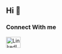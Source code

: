 ## Hi 👋
### Connect With me
<p align="left">
<a href="https://www.linkedin.com/in/kpvivek/" target="blank">
    <img align="center" src="https://raw.githubusercontent.com/rahuldkjain/github-profile-readme-generator/master/src/images/icons/Social/linked-in-alt.svg" alt="LinkedIn Profile" height="30" width="40" />
</a>
</p>
